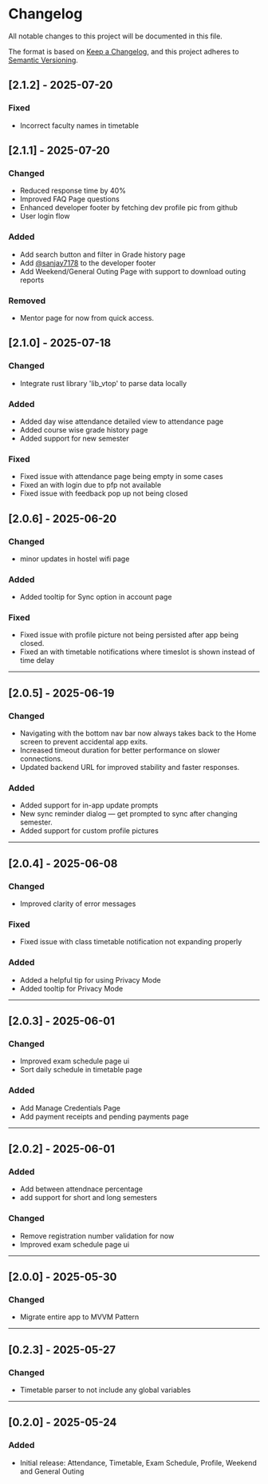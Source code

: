 # Changelog

All notable changes to this project will be documented in this file.

The format is based on [Keep a Changelog](https://keepachangelog.com/en/1.0.0/),
and this project adheres to [Semantic Versioning](https://semver.org/spec/v2.0.0.html).

## [2.1.2] - 2025-07-20

### Fixed
- Incorrect faculty names in timetable


## [2.1.1] - 2025-07-20

### Changed
- Reduced response time by 40%
- Improved FAQ Page questions
- Enhanced developer footer by fetching dev profile pic from github
- User login flow

### Added
- Add search button and filter in Grade history page
- Add [@sanjay7178](https://github.com/sanjay7178) to the developer footer
- Add Weekend/General Outing Page with support to download outing reports

### Removed
- Mentor page for now from quick access.

## [2.1.0] - 2025-07-18

### Changed
- Integrate rust library 'lib_vtop' to parse data locally 

### Added
- Added day wise attendance detailed view to attendance page
- Added course wise grade history page
- Added support for new semester

### Fixed
- Fixed issue with attendance page being empty in some cases
- Fixed an with login due to pfp not available
- Fixed issue with feedback pop up not being closed

## [2.0.6] - 2025-06-20

### Changed
- minor updates in hostel wifi page 

### Added
- Added tooltip for Sync option in account page

### Fixed
- Fixed issue with profile picture not being persisted after app being closed.
- Fixed an with timetable notifications where timeslot is shown instead of time delay

---

## [2.0.5] - 2025-06-19

### Changed
- Navigating with the bottom nav bar now always takes back to the Home screen to prevent accidental app exits.
- Increased timeout duration for better performance on slower connections.
- Updated backend URL for improved stability and faster responses.

### Added
- Added support for in-app update prompts
- New sync reminder dialog — get prompted to sync after changing semester.
- Added support for custom profile pictures

---

## [2.0.4] - 2025-06-08

### Changed
- Improved clarity of error messages

### Fixed
- Fixed issue with class timetable notification not expanding properly

### Added
- Added a helpful tip for using Privacy Mode
- Added tooltip for Privacy Mode

---

## [2.0.3] - 2025-06-01
### Changed
- Improved exam schedule page ui
- Sort daily schedule in timetable page

### Added
- Add Manage Credentials Page
- Add payment receipts and pending payments page

---

## [2.0.2] - 2025-06-01

### Added
- Add between attendnace percentage
- add support for short and long semesters

### Changed
- Remove registration number validation for now
- Improved exam schedule page ui

---

## [2.0.0] - 2025-05-30

### Changed
- Migrate entire app to MVVM Pattern

---

## [0.2.3] - 2025-05-27

### Changed
- Timetable parser to not include any global variables

---

## [0.2.0] - 2025-05-24

### Added
- Initial release: Attendance, Timetable, Exam Schedule, Profile, Weekend and General Outing